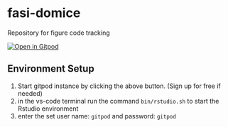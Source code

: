 # fasi-domice
Repository for figure code tracking

[![Open in Gitpod](https://gitpod.io/button/open-in-gitpod.svg)](https://gitpod.io/#https://github.com/kdgosik/fasi-domice)


## Environment Setup

  1. Start gitpod instance by clicking the above button. (Sign up for free if needed)
  2. in the vs-code terminal run the command `bin/rstudio.sh` to start the Rstudio environment
  3. enter the set user name: `gitpod` and password: `gitpod`